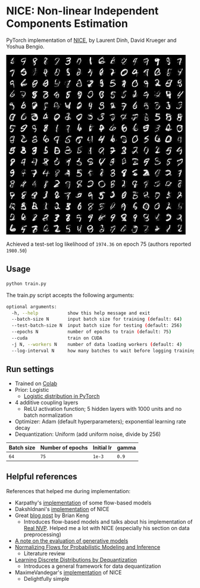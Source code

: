 # NICE: Non-linear Independent Components Estimation

PyTorch implementation of [NICE](https://arxiv.org/abs/1410.8516), by Laurent Dinh, David Krueger and Yoshua Bengio. 

![sample generated by model](./images/sample.png)

Achieved a test-set log likelihood of `1974.36` on epoch 75 (authors reported `1980.50`)

## Usage
```bash
python train.py
```
The train.py script accepts the following arguments:

```bash
optional arguments:
  -h, --help           show this help message and exit
  --batch-size N       input batch size for training (default: 64)
  --test-batch-size N  input batch size for testing (default: 256)
  --epochs N           number of epochs to train (default: 75)
  --cuda               train on CUDA
  -j N, --workers N    number of data loading workers (default: 4)
  --log-interval N     how many batches to wait before logging training status
```

## Run settings
- Trained on [Colab](https://colab.google/)
- Prior: Logistic
	- [Logistic distribution in PyTorch](https://pytorch.org/docs/stable/distributions.html#torch.distributions.transformed_distribution.TransformedDistribution)
- 4 additive coupling layers
	- ReLU activation function; 5 hidden layers with 1000 units and no batch normalization
- Optimizer: Adam (default hyperparameters); exponential learning rate decay
- Dequantization: Uniform (add uniform noise, divide by 256)

| Batch size | Number of epochs | Initial lr | gamma | 
| ---------- | ---------------- | ---------- | ----- |
| `64`         | `75`               | `1e-3`       | `0.9`   |


## Helpful references
References that helped me during implementation:
- Karpathy's [implementation](https://github.com/karpathy/pytorch-normalizing-flows) of some flow-based models
- DakshIdnani's [implementation](https://github.com/DakshIdnani/pytorch-nice) of NICE
- Great [blog post](https://bjlkeng.io/posts/normalizing-flows-with-real-nvp/) by Brian Keng
	- Introduces flow-based models and talks about his implementation of [Real NVP](https://arxiv.org/abs/1605.08803). Helped me a lot with NICE (especially his section on data preprocessing)
- [A note on the evaluation of generative models](https://arxiv.org/abs/1511.01844)
- [Normalizing Flows for Probabilistic Modeling and Inference](https://arxiv.org/abs/1912.02762)
	- Literature review
- [Learning Discrete Distributions by Dequantization](https://arxiv.org/abs/2001.11235)
	- Introduces a general framework for data dequantization
- MaximeVandegar's [implementation](https://github.com/MaximeVandegar/Papers-in-100-Lines-of-Code/tree/main/NICE_Non_linear_Independent_Components_Estimation) of NICE
	- Delightfully simple
